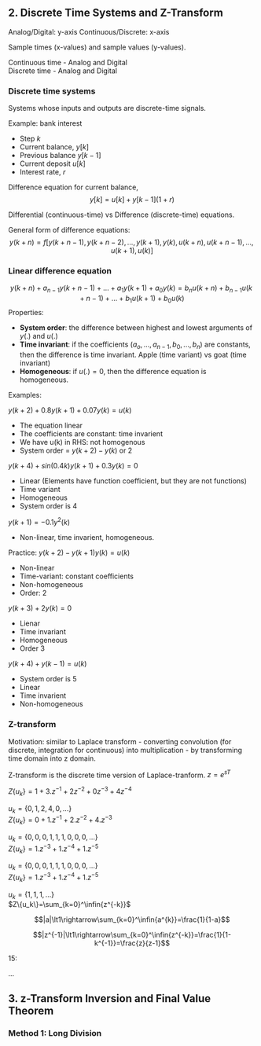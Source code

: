 ## 2. Discrete Time Systems and Z-Transform

Analog/Digital: y-axis
Continuous/Discrete: x-axis

Sample times (x-values) and sample values (y-values).

Continuous time - Analog and Digital  
Discrete time - Analog and Digital  

### Discrete time systems
Systems whose inputs and outputs are discrete-time signals.

Example: bank interest
- Step $k$
- Current balance, $y[k]$
- Previous balance $y[k-1]$
- Current deposit $u[k]$
- Interest rate, $r$

Difference equation for current balance,
$$y[k]=u[k]+y[k-1](1+r)$$

Differential (continuous-time) vs Difference (discrete-time) equations.

General form of difference equations:
$$y(k+n)=f\left[y(k+n-1),y(k+n-2),...,y(k+1),y(k),u(k+n),u(k+n-1),...,u(k+1),u(k)\right]$$

### Linear difference equation
$$y(k+n)+a_{n-1}y(k+n-1)+...+a_{1}y(k+1)+a_{0}y(k)=b_{n}u(k+n)+b_{n-1}u(k+n-1)+...+b_{1}u(k+1)+b_{0}u(k)$$
Properties:
- **System order**: the difference between highest and lowest arguments of $y(.)$ and $u(.)$
- **Time invariant**: if the coefficients ($a_o, ..., a_{n-1},b_0,...,b_n$) are constants, then the difference is time invariant. Apple (time variant) vs goat (time invariant)
- **Homogeneous**: if $u(.)=0$, then the difference equation is homogeneous.

Examples:

$y(k+2)+0.8y(k+1)+0.07y(k)=u(k)$
- The equation linear
- The coefficients are constant: time invarient
- We have u(k) in RHS: not homogenous
- System order = $y(k+2)-y(k)$ or 2

$y(k+4)+sin(0.4k)y(k+1)+0.3y(k)=0$
- Linear (Elements have function coefficient, but they are not functions)
- Time variant
- Homogeneous
- System order is 4

$y(k+1)=-0.1y^2(k)$
- Non-linear, time invarient, homogeneous.

Practice:
$y(k+2)-y(k+1)y(k)=u(k)$
- Non-linear
- Time-variant: constant coefficients
- Non-homogeneous
- Order: 2

$y(k+3)+2y(k)=0$
- Lienar
- Time invariant
- Homogeneous
- Order 3

$y(k+4)+y(k-1)=u(k)$
- System order is 5
- Linear
- Time invarient
- Non-homogeneous

### Z-transform
Motivation: similar to Laplace transform - converting convolution (for discrete, integration for continuous) into multiplication - by transforming time domain into z domain.

Z-transform is the discrete time version of Laplace-tranform.
$z=e^{sT}$


$Z\{u_k\}=1+3.z^{-1}+2z^{-2}+0z^{-3}+4z^{-4}$


$u_k=\{0,1,2,4,0,... \}$  
$Z\{u_k\}=0+1.z^{-1}+2.z^{-2}+4.z^{-3}$

$u_k=\{0,0,0,1,1,1,0,0,0,... \}$  
$Z\{u_k\}=1.z^{-3}+1.z^{-4}+1.z^{-5}$

$u_k=\{0,0,0,1,1,1,0,0,0,... \}$  
$Z\{u_k\}=1.z^{-3}+1.z^{-4}+1.z^{-5}$

$u_k=\{1,1,1,... \}$  
$Z\{u_k\}=\sum_{k=0}^\infin{z^{-k}}$

$$|a|\lt1\rightarrow\sum_{k=0}^\infin{a^{k}}=\frac{1}{1-a}$$

$$|z^{-1}|\lt1\rightarrow\sum_{k=0}^\infin{z^{-k}}=\frac{1}{1-k^{-1}}=\frac{z}{z-1}$$

15:

...

## 3. z-Transform Inversion and Final Value Theorem
### Method 1: Long Division
